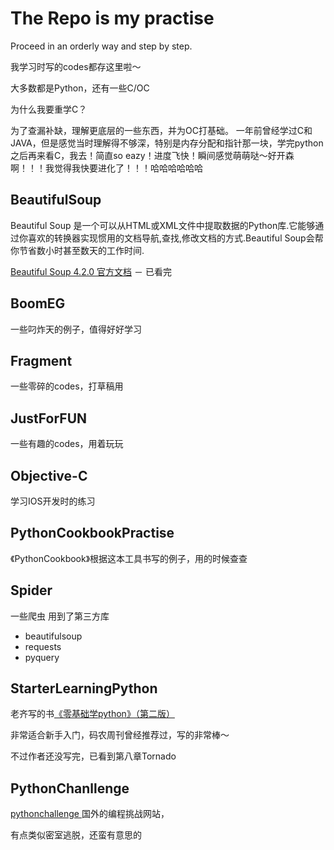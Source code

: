 # The Repo is my practise

Proceed in an orderly way and step by step.

我学习时写的codes都存这里啦～

大多数都是Python，还有一些C/OC

为什么我要重学C？

为了查漏补缺，理解更底层的一些东西，并为OC打基础。
一年前曾经学过C和JAVA，但是感觉当时理解得不够深，特别是内存分配和指针那一块，学完python之后再来看C，我去！简直so eazy！进度飞快！瞬间感觉萌萌哒～好开森啊！！！我觉得我快要进化了！！！哈哈哈哈哈哈


## BeautifulSoup 

Beautiful Soup 是一个可以从HTML或XML文件中提取数据的Python库.它能够通过你喜欢的转换器实现惯用的文档导航,查找,修改文档的方式.Beautiful Soup会帮你节省数小时甚至数天的工作时间.

[Beautiful Soup 4.2.0 官方文档](http://www.crummy.com/software/BeautifulSoup/bs4/doc/index.zh.html#beautiful-soup-4-2-0) － 已看完

## BoomEG

一些叼炸天的例子，值得好好学习

## Fragment
一些零碎的codes，打草稿用

## JustForFUN
一些有趣的codes，用着玩玩

## Objective-C
学习IOS开发时的练习

## PythonCookbookPractise
《PythonCookbook》根据这本工具书写的例子，用的时候查查

## Spider
一些爬虫 用到了第三方库 

* beautifulsoup
* requests
* pyquery 

## StarterLearningPython
老齐写的书[《零基础学python》（第二版）](https://github.com/qiwsir/StarterLearningPython/blob/master/index.md)

非常适合新手入门，码农周刊曾经推荐过，写的非常棒～ 

不过作者还没写完，已看到第八章Tornado


## PythonChanllenge

[pythonchallenge
](http://http://www.pythonchallenge.com/) 国外的编程挑战网站，

有点类似密室逃脱，还蛮有意思的
